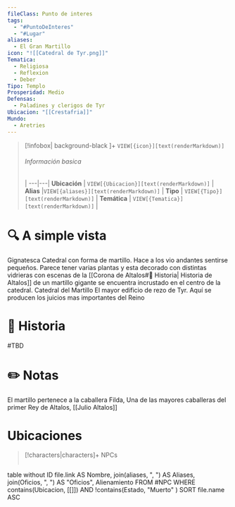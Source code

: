 ```yaml
---
fileClass: Punto de interes
tags:
  - "#PuntoDeInteres"
  - "#Lugar"
aliases:
  - El Gran Martillo
icon: "![[Catedral de Tyr.png]]"
Tematica:
  - Religiosa
  - Reflexion
  - Deber
Tipo: Templo
Prosperidad: Medio
Defensas:
  - Paladines y clerigos de Tyr
Ubicacion: "[[Crestafria]]"
Mundo:
  - Aretries
---
```



> [!infobox| background-black ]+
`VIEW[{icon}][text(renderMarkdown)]`
> ###### Información basica
>  |
> ---|---|
>  **Ubicación** | `VIEW[{Ubicacion}][text(renderMarkdown)]` |
> **Alias** |`VIEW[{aliases}][text(renderMarkdown)]` |
> **Tipo** | `VIEW[{Tipo}][text(renderMarkdown)]` |
> **Temática** | `VIEW[{Tematica}][text(renderMarkdown)]` |

# 🔍 A simple vista
Gignatesca Catedral con forma de martillo. Hace a los vio andantes sentirse pequeños. Parece tener varias plantas y esta decorado con distintas vidrieras con escenas de la [[Corona de Altalos#📜 Historia| Historia de Altalos]] de un martillo gigante se encuentra incrustado en el centro de la catedral. Catedral del Martillo
El mayor edificio de rezo de Tyr. Aquí se producen los juicios mas importantes del Reino
# 📜 Historia
#TBD

# ✏️ Notas
 El martillo pertenece a la caballera Filda, Una de las mayores caballeras del primer Rey de Altalos, [[Julio Altalos]]

# Ubicaciones



> [!characters|characters]+ NPCs
> ```dataview
table without ID file.link AS Nombre, join(aliases, ", ") AS Aliases, join(Oficios, ", ") AS "Oficios", Alienamiento
FROM #NPC
WHERE  contains(Ubicacion, [[]]) AND !contains(Estado, "Muerto" )
SORT file.name ASC